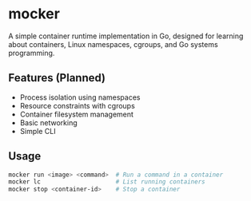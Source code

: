 # mocker

A simple container runtime implementation in Go, designed for learning about containers, 
Linux namespaces, cgroups, and Go systems programming.

## Features (Planned)
- Process isolation using namespaces
- Resource constraints with cgroups
- Container filesystem management
- Basic networking
- Simple CLI

## Usage
```bash
mocker run <image> <command>  # Run a command in a container
mocker lc                     # List running containers
mocker stop <container-id>    # Stop a container

